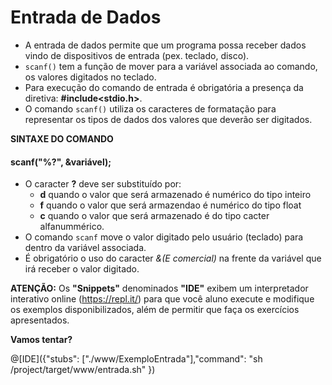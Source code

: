# Entrada de Dados
+ A entrada de dados permite que um programa possa receber dados vindo de dispositivos de entrada (pex. teclado, disco). 
+ `scanf()` tem a função de mover para a variável associada ao comando, os valores digitados no teclado.
+ Para execução do comando de entrada é obrigatória a presença da diretiva: <strong>#include<stdio.h></strong>. 
+ O comando `scanf()` utiliza os caracteres de formatação para representar os tipos de dados dos valores que deverão ser digitados. <br />
 
**SINTAXE DO COMANDO** <br />
#### **scanf("%?", &variável);**<br />

+ O caracter **?** deve ser substituído por:
  - **d** quando o valor que será armazenado é numérico do tipo inteiro
  - **f** quando o valor que será armazendao é numérico do tipo float
  - **c** quando o valor que será armazenado é do tipo cacter alfanummérico.
+ O comando `scanf` move o valor digitado pelo usuário (teclado) para dentro da variável associada. 
+ É obrigatório o uso do caracter _&(E comercial)_ na frente da variável que irá receber o valor digitado.

<strong>ATENÇÃO:</strong> Os <strong>"Snippets"</strong> denominados <strong>"IDE"</strong> exibem um interpretador interativo online (https://repl.it/) para que você aluno execute e modifique os exemplos disponibilizados, além de permitir que faça os exercícios apresentados.

<strong>Vamos tentar?</strong>

@[IDE]({"stubs": ["./www/ExemploEntrada"],"command": "sh /project/target/www/entrada.sh"
})

